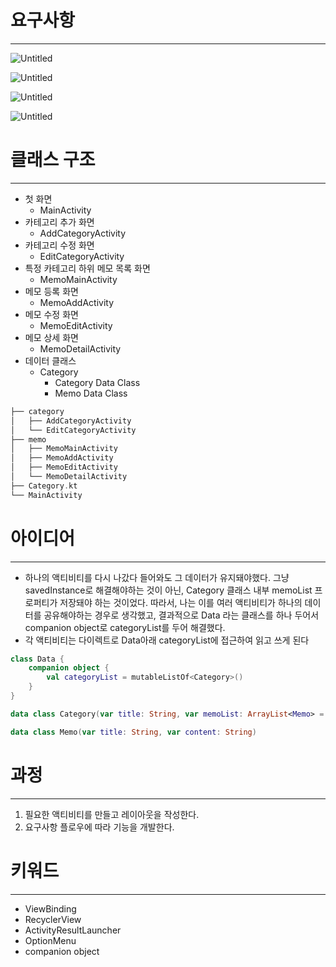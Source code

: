# 요구사항

---

![Untitled](https://s3-us-west-2.amazonaws.com/secure.notion-static.com/178ff463-4c36-4414-9ace-766f474132da/Untitled.png)

![Untitled](https://s3-us-west-2.amazonaws.com/secure.notion-static.com/0ed2424d-c01f-48a0-b4e5-059117df4bcb/Untitled.png)

![Untitled](https://s3-us-west-2.amazonaws.com/secure.notion-static.com/640cf416-b8f8-455b-8b4a-6e2b89741451/Untitled.png)

![Untitled](https://s3-us-west-2.amazonaws.com/secure.notion-static.com/f5dcb40f-dcab-4709-bdcf-9fe0afefaf7f/Untitled.png)

# 클래스 구조

---

- 첫 화면
    - MainActivity
- 카테고리 추가 화면
    - AddCategoryActivity
- 카테고리 수정 화면
    - EditCategoryActivity
- 특정 카테고리 하위 메모 목록 화면
    - MemoMainActivity
- 메모 등록 화면
    - MemoAddActivity
- 메모 수정 화면
    - MemoEditActivity
- 메모 상세 화면
    - MemoDetailActivity
- 데이터 클래스
    - Category
        - Category Data Class
        - Memo Data Class

```kotlin
├── category
│   ├── AddCategoryActivity
│   └── EditCategoryActivity
├── memo
│   ├── MemoMainActivity
│   ├── MemoAddActivity
│   ├── MemoEditActivity
│   └── MemoDetailActivity
├── Category.kt
└── MainActivity
```

# 아이디어

---

- 하나의 액티비티를 다시 나갔다 들어와도 그 데이터가 유지돼야했다. 그냥 savedInstance로 해결해야하는 것이 아닌, Category 클래스 내부 memoList 프로퍼티가 저장돼야 하는 것이었다. 따라서, 나는 이를 여러 액티비티가 하나의 데이터를 공유해야하는 경우로 생각했고, 결과적으로 Data 라는 클래스를 하나 두어서 companion object로 categoryList를 두어 해결했다.
- 각 액티비티는 다이렉트로 Data아래 categoryList에 접근하여 읽고 쓰게 된다

```kotlin
class Data {
    companion object {
        val categoryList = mutableListOf<Category>()
    }
}

data class Category(var title: String, var memoList: ArrayList<Memo> = ArrayList())

data class Memo(var title: String, var content: String)
```

# 과정

---

1. 필요한 액티비티를 만들고 레이아웃을 작성한다.
2. 요구사항 플로우에 따라 기능을 개발한다.

# 키워드

---

- ViewBinding
- RecyclerView
- ActivityResultLauncher
- OptionMenu
- companion object
